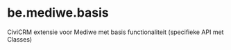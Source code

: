 # be.mediwe.basis
CiviCRM extensie voor Mediwe met basis functionaliteit (specifieke API met Classes)
